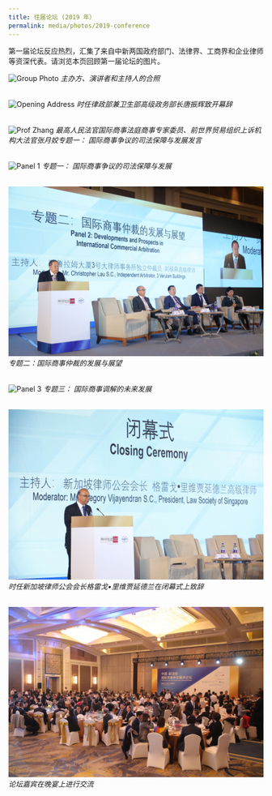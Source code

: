 ```yaml
---
title: 往届论坛 (2019 年）
permalink: media/photos/2019-conference
---
```


第一届论坛反应热烈，汇集了来自中新两国政府部门、法律界、工商界和企业律师等资深代表。请浏览本页回顾第一届论坛的图片。

![Group Photo](/images/02.JPG)
*主办方、演讲者和主持人的合照*
<br>
<br>


![Opening Address](/images/07.JPG)
*时任律政部兼卫生部高级政务部长唐振辉致开幕辞*
<br>
<br>

![Prof Zhang](/images/03.JPG)
*最高人民法官国际商事法庭商事专家委员、前世界贸易组织上诉机构大法官张月姣专题一： 国际商事争议的司法保障与发展发言*
<br>
<br> 

![Panel 1](/images/04.JPG)
*专题一： 国际商事争议的司法保障与发展*
<br>
<br>

![Panel 2](/images/14.jpeg) 
*专题二：国际商事仲裁的发展与展望*
<br>
<br>

![Panel 3](/images/06.JPG) 
*专题三： 国际商事调解的未来发展*
<br> 
<br> 

![Closing Ceremony](/images/16.jpeg) 
*时任新加坡律师公会会长格雷戈•里维贾延德兰在闭幕式上致辞*
<br>
<br>

![Dinner](/images/17.jpeg) 
*论坛嘉宾在晚宴上进行交流*
<br>
<br>

